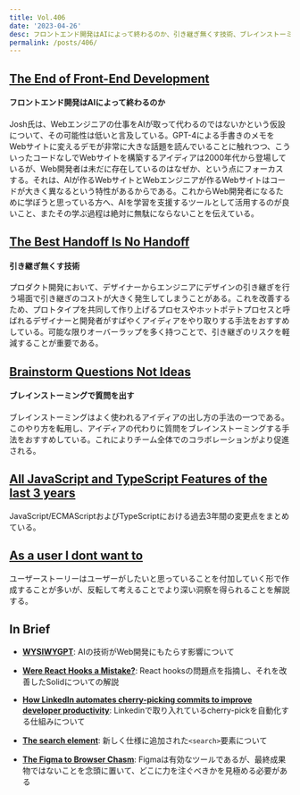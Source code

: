 ```yaml
---
title: Vol.406
date: '2023-04-26'
desc: フロントエンド開発はAIによって終わるのか、引き継ぎ無くす技術、ブレインストーミングで質問を出す、ほか計10リンク
permalink: /posts/406/
---
```



## [The End of Front-End Development](https://www.joshwcomeau.com/blog/the-end-of-frontend-development/)
#### フロントエンド開発はAIによって終わるのか

Josh氏は、Webエンジニアの仕事をAIが取って代わるのではないかという仮設について、その可能性は低いと言及している。GPT-4による手書きのメモをWebサイトに変えるデモが非常に大きな話題を読んでいることに触れつつ、こういったコードなしでWebサイトを構築するアイディアは2000年代から登場しているが、Web開発者は未だに存在しているのはなぜか、という点にフォーカスする。それは、AIが作るWebサイトとWebエンジニアが作るWebサイトはコードが大きく異なるという特性があるからである。これからWeb開発者になるために学ぼうと思っている方へ、AIを学習を支援するツールとして活用するのが良いこと、またその学ぶ過程は絶対に無駄にならないことを伝えている。


## [The Best Handoff Is No Handoff](https://www.smashingmagazine.com/2023/03/best-handoff-is-no-handoff/)
#### 引き継ぎ無くす技術

プロダクト開発において、デザイナーからエンジニアにデザインの引き継ぎを行う場面で引き継ぎのコストが大きく発生してしまうことがある。これを改善するため、プロトタイプを共同して作り上げるプロセスやホットポテトプロセスと呼ばれるデザイナーと開発者がすばやくアイディアをやり取りする手法をおすすめしている。可能な限りオーバーラップを多く持つことで、引き継ぎのリスクを軽減することが重要である。

## [Brainstorm Questions Not Ideas](https://www.muledesign.com/blog/brainstorm-questions)
#### ブレインストーミングで質問を出す

ブレインストーミングはよく使われるアイディアの出し方の手法の一つである。このやり方を転用し、アイディアの代わりに質問をブレインストーミングする手法をおすすめしている。これによりチーム全体でのコラボレーションがより促進される。


## [All JavaScript and TypeScript Features of the last 3 years](https://betterprogramming.pub/all-javascript-and-typescript-features-of-the-last-3-years-629c57e73e42)

JavaScript/ECMAScriptおよびTypeScriptにおける過去3年間の変更点をまとめている。


## [As a user I dont want to](https://uxdesign.cc/as-a-user-i-dont-want-to-973990a30158)

ユーザーストーリーはユーザーがしたいと思っていることを付加していく形で作成することが多いが、反転して考えることでより深い洞察を得られることを解説する。

## In Brief

- **[WYSIWYGPT](https://christianheilmann.com/2023/03/24/wysiwygpt/)**: AIの技術がWeb開発にもたらす影響について

- **[Were React Hooks a Mistake?](https://jakelazaroff.com/words/were-react-hooks-a-mistake/)**: React hooksの問題点を指摘し、それを改善したSolidについての解説

- **[How LinkedIn automates cherry-picking commits to improve developer productivity](https://engineering.linkedin.com/blog/2023/how-linkedin-automates-cherry-picking-commits-to-improve-develop)**: Linkedinで取り入れているcherry-pickを自動化する仕組みについて

- **[The search element](https://www.scottohara.me/blog/2023/03/24/search-element.html)**: 新しく仕様に追加された`<search>`要素について

- **[The Figma to Browser Chasm](https://blog.jim-nielsen.com/2023/figma-to-browser-chasm/)**: Figmaは有効なツールであるが、最終成果物ではないことを念頭に置いて、どこに力を注ぐべきかを見極める必要がある
